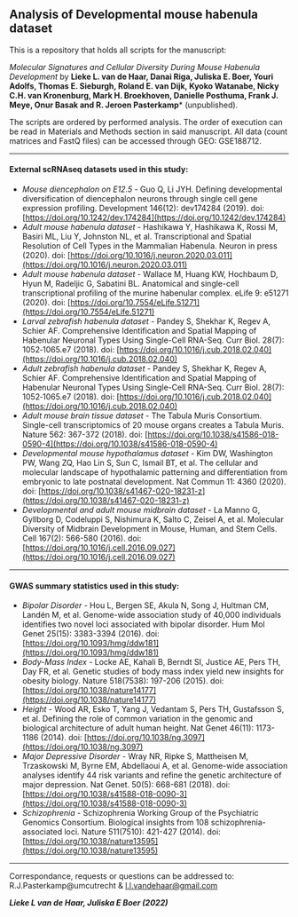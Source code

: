 ## Analysis of Developmental mouse habenula dataset ##

This is a repository that holds all scripts for the manuscript:

*Molecular Signatures and Cellular Diversity During Mouse Habenula Development* by **Lieke L. van de Haar, Danai Riga, Juliska E. Boer, Youri Adolfs, Thomas E. Sieburgh, Roland E. van Dijk, Kyoko Watanabe, Nicky C.H. van Kronenburg, Mark H. Broekhoven, Danielle Posthuma, Frank J. Meye, Onur Basak and R. Jeroen Pasterkamp*** (unpublished).

The scripts are ordered by performed analysis. The order of execution can be read in Materials and Methods section in said manuscript.
All data (count matrices and FastQ files) can be accessed through GEO: GSE188712.

----------

#### External scRNAseq datasets used in this study: ####

- *Mouse diencephalon on E12.5* - Guo Q, Li JYH. Defining developmental diversification of diencephalon neurons through single cell gene expression profiling. Development 146(12): dev174284 (2019). doi: [https://doi.org/10.1242/dev.174284](https://doi.org/10.1242/dev.174284)
- *Adult mouse habenula dataset* - Hashikawa Y, Hashikawa K, Rossi M, Basiri ML, Liu Y, Johnston NL, et al. Transcriptional and Spatial Resolution of Cell Types in the Mammalian Habenula. Neuron in press (2020). doi: [https://doi.org/10.1016/j.neuron.2020.03.011](https://doi.org/10.1016/j.neuron.2020.03.011)
- *Adult mouse habenula dataset* - Wallace M, Huang KW, Hochbaum D, Hyun M, Radeljic G, Sabatini BL. Anatomical and single-cell transcriptional profiling of the murine habenular complex. eLife 9: e51271 (2020). doi: [https://doi.org/10.7554/eLife.51271](https://doi.org/10.7554/eLife.51271)
- *Larval zebrafish habenula dataset* - Pandey S, Shekhar K, Regev A, Schier AF. Comprehensive Identification and Spatial Mapping of Habenular Neuronal Types Using Single-Cell RNA-Seq. Curr Biol. 28(7): 1052‐1065.e7 (2018). doi: [https://doi.org/10.1016/j.cub.2018.02.040](https://doi.org/10.1016/j.cub.2018.02.040)
- *Adult zebrafish habenula dataset* - Pandey S, Shekhar K, Regev A, Schier AF. Comprehensive Identification and Spatial Mapping of Habenular Neuronal Types Using Single-Cell RNA-Seq. Curr Biol. 28(7): 1052‐1065.e7 (2018). doi: [https://doi.org/10.1016/j.cub.2018.02.040](https://doi.org/10.1016/j.cub.2018.02.040)
- *Adult mouse brain tissue dataset* - The Tabula Muris Consortium. Single-cell transcriptomics of 20 mouse organs creates a Tabula Muris. Nature 562: 367-372 (2018). doi: [https://doi.org/10.1038/s41586-018-0590-4](https://doi.org/10.1038/s41586-018-0590-4)
- *Developmental mouse hypothalamus dataset* - Kim DW, Washington PW, Wang ZQ, Hao Lin S, Sun C, Ismail BT, et al. The cellular and molecular landscape of hypothalamic patterning and differentiation from embryonic to late postnatal development. Nat Commun 11: 4360 (2020). doi: [https://doi.org/10.1038/s41467-020-18231-z](https://doi.org/10.1038/s41467-020-18231-z)
- *Developmental and adult mouse midbrain dataset* - La Manno G, Gyllborg D, Codeluppi S, Nishimura K, Salto C, Zeisel A, et al. Molecular Diversity of Midbrain Development in Mouse, Human, and Stem Cells. Cell 167(2): 566-580 (2016). doi: [https://doi.org/10.1016/j.cell.2016.09.027](https://doi.org/10.1016/j.cell.2016.09.027)

----------

#### GWAS summary statistics used in this study: ####

- *Bipolar Disorder* - Hou L, Bergen SE, Akula N, Song J, Hultman CM, Landén M, et al. Genome-wide association study of 40,000 individuals identifies two novel loci associated with bipolar disorder. Hum Mol Genet 25(15): 3383-3394 (2016). doi: [https://doi.org/10.1093/hmg/ddw181](https://doi.org/10.1093/hmg/ddw181)
- *Body-Mass Index* - Locke AE, Kahali B, Berndt SI, Justice AE, Pers TH, Day FR, et al. Genetic studies of body mass index yield new insights for obesity biology. Nature 518(7538): 197-206 (2015). doi: [https://doi.org/10.1038/nature14177](https://doi.org/10.1038/nature14177)
- *Height* - Wood AR, Esko T, Yang J, Vedantam S, Pers TH, Gustafsson S, et al. Defining the role of common variation in the genomic and biological architecture of adult human height. Nat Genet 46(11): 1173-1186 (2014). doi: [https://doi.org/10.1038/ng.3097](https://doi.org/10.1038/ng.3097)
- *Major Depressive Disorder* - Wray NR, Ripke S, Mattheisen M, Trzaskowski M, Byrne EM, Abdellaoui A, et al. Genome-wide association analyses identify 44 risk variants and refine the genetic architecture of major depression. Nat Genet. 50(5): 668-681 (2018). doi: [https://doi.org/10.1038/s41588-018-0090-3](https://doi.org/10.1038/s41588-018-0090-3)
- *Schizophrenia* - Schizophrenia Working Group of the Psychiatric Genomics Consortium. Biological insights from 108 schizophrenia-associated loci. Nature 511(7510): 421-427 (2014). doi: [https://doi.org/10.1038/nature13595](https://doi.org/10.1038/nature13595)



----------


Correspondance, requests or questions can be addressed to: R.J.Pasterkamp@umcutrecht & l.l.vandehaar@gmail.com

***Lieke L van de Haar, Juliska E Boer (2022)***
